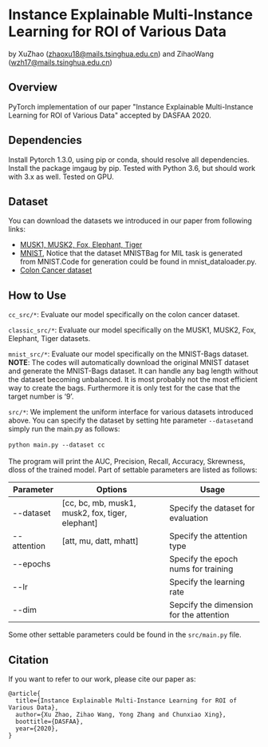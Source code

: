 Instance Explainable Multi-Instance Learning for ROI of Various Data
================================================

by XuZhao (<zhaoxu18@mails.tsinghua.edu.cn>) and ZihaoWang (<wzh17@mails.tsinghua.edu.cn>)

Overview
--------

PyTorch implementation of our paper "Instance Explainable Multi-Instance Learning for ROI of Various Data" accepted by DASFAA 2020.


Dependencies
------------

Install Pytorch 1.3.0, using pip or conda, should resolve all dependencies.
Install the package imgaug by pip.
Tested with Python 3.6, but should work with 3.x as well.
Tested on GPU.

Dataset
-------

You can download the datasets we introduced in our paper from following links:
* [MUSK1, MUSK2, Fox, Elephant, Tiger](http://www.cs.columbia.edu/~andrews/mil/data/MIL-Data-2002-Musk-Corel-Trec9-MATLAB.tgz)
* [MNIST](http://yann.lecun.com/exdb/mnist/), Notice that the dataset MNISTBag for MIL task is generated from MNIST.Code for generation could be found in mnist_dataloader.py.
* [Colon Cancer dataset](https://warwick.ac.uk/fac/sci/dcs/research/tia/data/crchistolabelednucleihe/crchistophenotypes_2016_04_28.zip)


How to Use
----------
`cc_src/*`: Evaluate our model specifically on the colon cancer dataset.

`classic_src/*`: Evaluate our model specifically on the MUSK1, MUSK2, Fox, Elephant, Tiger datasets.

`mnist_src/*`: Evaluate our model specifically on the MNIST-Bags dataset. 
__NOTE__: The codes will automatically download the original MNIST dataset and generate the MNIST-Bags dataset. It can handle any bag length without the dataset becoming unbalanced. It is most probably not the most efficient way to create the bags. Furthermore it is only test for the case that the target number is ‘9’.

`src/*`: We implement the uniform interface for various datasets introduced above. You can specify the dataset by setting hte parameter `--dataset`and simply run the main.py as follows:
<br>
<br>
`python main.py --dataset cc`
<br>
<br>
The program will print the AUC, Precision, Recall, Accuracy, Skrewness, dloss of the trained model. Part of settable parameters are listed as follows:

Parameter | Options | Usage
--------- | ------- | -----
--dataset | [cc, bc, mb, musk1, musk2, fox, tiger, elephant] | Specify the dataset for evaluation
--attention | [att, mu, datt, mhatt] | Specify the attention type 
--epochs | | Specify the epoch nums for training
--lr | | Specify the learning rate
--dim | | Sepcify the dimension for the attention

Some other settable parameters could be found in the `src/main.py` file.


Citation
--------


If you want to refer to our work, please cite our paper as:
```
@article{
  title={Instance Explainable Multi-Instance Learning for ROI of Various Data},
  author={Xu Zhao, Zihao Wang, Yong Zhang and Chunxiao Xing},
  boottitle={DASFAA},
  year={2020},
}
```
